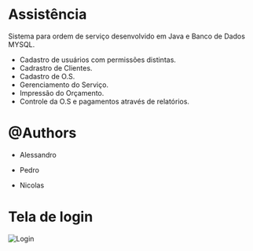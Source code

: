
# Assistência
Sistema para ordem de serviço desenvolvido em Java e Banco de Dados MYSQL.

- Cadastro de usuários com permissões distintas.
- Cadrastro de Clientes.
- Cadastro de O.S.
- Gerenciamento do Serviço.
- Impressão do Orçamento.
- Controle da O.S e pagamentos através de relatórios.


# @Authors 
- Alessandro 

- Pedro

- Nicolas

# Tela de login



![Login](https://user-images.githubusercontent.com/87093460/236586026-50f7d46c-9109-420b-8899-18c782c8e7f2.png)



